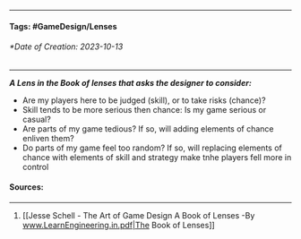 __________________________________________________________________________
#### **Tags:** #GameDesign/Lenses  
###### *Date of Creation: 2023-10-13
__________________________________________________________________________

***A Lens in the Book of lenses that asks the designer to consider:***
- Are my players here to be judged (skill), or to take risks (chance)?
- Skill tends to be more serious then chance: Is my game serious or casual?
- Are parts of my game tedious? If so, will adding elements of chance enliven them?
- Do parts of my game feel too random? If so, will replacing elements of chance with elements of skill and strategy make tnhe players fell more in control
#### Sources:
__________________________________________________________________________
1. [[Jesse Schell - The Art of Game Design A Book of Lenses -By www.LearnEngineering.in.pdf|The Book of Lenses]]